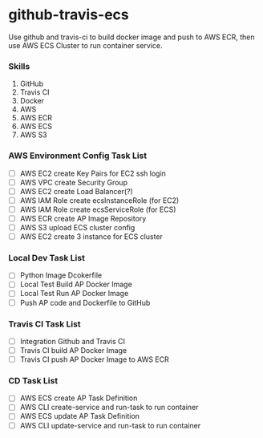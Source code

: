# github-travis-ecs
Use github and travis-ci to build docker image and push to AWS ECR, then use AWS ECS Cluster to run container service.

### Skills
1. GitHub
2. Travis CI
3. Docker
4. AWS
5. AWS ECR
6. AWS ECS
7. AWS S3

### AWS Environment Config Task List
- [ ] AWS EC2 create Key Pairs for EC2 ssh login
- [ ] AWS VPC create Security Group
- [ ] AWS EC2 create Load Balancer(?)
- [ ] AWS IAM Role create ecsInstanceRole (for EC2)
- [ ] AWS IAM Role create ecsServiceRole (for ECS)
- [ ] AWS ECR create AP Image Repository
- [ ] AWS S3 upload ECS cluster config
- [ ] AWS EC2 create 3 instance for ECS cluster
### Local Dev Task List
- [ ] Python Image Dcokerfile
- [ ] Local Test Build AP Docker Image
- [ ] Local Test Run AP Docker Image
- [ ] Push AP code and Dockerfile to GitHub
### Travis CI Task List
- [ ] Integration Github and Travis CI
- [ ] Travis CI build AP Docker Image
- [ ] Travis CI push AP Docker Image to AWS ECR
### CD Task List
- [ ] AWS ECS create AP Task Definition
- [ ] AWS CLI create-service and run-task to run container
- [ ] AWS ECS update AP Task Definition
- [ ] AWS CLI update-service and run-task to run container 